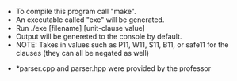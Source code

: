 * To compile this program call "make".
* An executable called "exe" will be generated.
* Run ./exe [filename] [unit-clause value]
* Output will be genereted to the console by default.
* NOTE: Takes in values such as P11, W11, S11, B11, or safe11 for the clauses (they can all be negated as well)
- *parser.cpp and parser.hpp were provided by the professor
